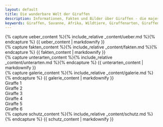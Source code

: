```yaml
---
layout: default
title: Die wunderbare Welt der Giraffen
description: Informationen, Fakten und Bilder über Giraffen - die majestätischen Riesen der afrikanischen Savanne
keywords: Giraffen, Savanne, Afrika, Wildtiere, Giraffenarten, Giraffenschutz
---
```


<section id="ueber">
  {% capture ueber_content %}{% include_relative _content/ueber.md %}{% endcapture %}
  {{ ueber_content | markdownify }}
</section>

<section id="fakten">
  {% capture fakten_content %}{% include_relative _content/fakten.md %}{% endcapture %}
  {{ fakten_content | markdownify }}
</section>

<section id="unterarten">
  {% capture unterarten_content %}{% include_relative _content/unterarten.md %}{% endcapture %}
  {{ unterarten_content | markdownify }}
</section>

<section id="galerie">
  {% capture galerie_content %}{% include_relative _content/galerie.md %}{% endcapture %}
  {{ galerie_content | markdownify }}
  
  <!-- Hinzufügen einer Bildergalerie (als Platzhalter) -->
  <div class="gallery">
    <div>Giraffe 1</div>
    <div>Giraffe 2</div>
    <div>Giraffe 3</div>
    <div>Giraffe 4</div>
    <div>Giraffe 5</div>
    <div>Giraffe 6</div>
  </div>
</section>

<section id="schutz">
  {% capture schutz_content %}{% include_relative _content/schutz.md %}{% endcapture %}
  {{ schutz_content | markdownify }}
</section>